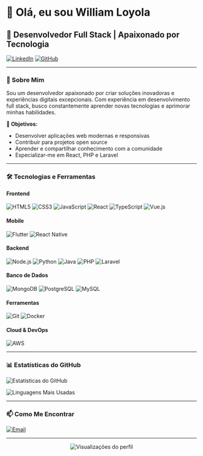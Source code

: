 # 👋 Olá, eu sou William Loyola

## 🚀 Desenvolvedor Full Stack | Apaixonado por Tecnologia

[![LinkedIn](https://img.shields.io/badge/LinkedIn-0077B5?style=for-the-badge&logo=linkedin&logoColor=white)](https://www.linkedin.com/in/william-loyola-3567b8284/)
[![GitHub](https://img.shields.io/badge/GitHub-100000?style=for-the-badge&logo=github&logoColor=white)](https://github.com/dooficki)


---

### 📖 Sobre Mim

Sou um desenvolvedor apaixonado por criar soluções inovadoras e experiências digitais excepcionais. Com experiência em desenvolvimento full stack, busco constantemente aprender novas tecnologias e aprimorar minhas habilidades.

**🎯 Objetivos:**
- Desenvolver aplicações web modernas e responsivas
- Contribuir para projetos open source
- Aprender e compartilhar conhecimento com a comunidade
- Especializar-me em React, PHP e Laravel

---

### 🛠️ Tecnologias e Ferramentas

#### **Frontend**
![HTML5](https://img.shields.io/badge/HTML5-E34F26?style=for-the-badge&logo=html5&logoColor=white)
![CSS3](https://img.shields.io/badge/CSS3-1572B6?style=for-the-badge&logo=css3&logoColor=white)
![JavaScript](https://img.shields.io/badge/JavaScript-F7DF1E?style=for-the-badge&logo=javascript&logoColor=black)
![React](https://img.shields.io/badge/React-20232A?style=for-the-badge&logo=react&logoColor=61DAFB)
![TypeScript](https://img.shields.io/badge/TypeScript-007ACC?style=for-the-badge&logo=typescript&logoColor=white)
![Vue.js](https://img.shields.io/badge/Vue.js-35495E?style=for-the-badge&logo=vue.js&logoColor=4FC08D)


#### **Mobile**
![Flutter](https://img.shields.io/badge/Flutter-02569B?style=for-the-badge&logo=flutter&logoColor=white)
![React Native](https://img.shields.io/badge/React_Native-20232A?style=for-the-badge&logo=react&logoColor=61DAFB)

#### **Backend**
![Node.js](https://img.shields.io/badge/Node.js-43853D?style=for-the-badge&logo=node.js&logoColor=white)
![Python](https://img.shields.io/badge/Python-3776AB?style=for-the-badge&logo=python&logoColor=white)
![Java](https://img.shields.io/badge/Java-ED8B00?style=for-the-badge&logo=openjdk&logoColor=white)
![PHP](https://img.shields.io/badge/PHP-777BB4?style=for-the-badge&logo=php&logoColor=white)
![Laravel](https://img.shields.io/badge/Laravel-FF2D20?style=for-the-badge&logo=laravel&logoColor=white)


#### **Banco de Dados**
![MongoDB](https://img.shields.io/badge/MongoDB-4EA94B?style=for-the-badge&logo=mongodb&logoColor=white)
![PostgreSQL](https://img.shields.io/badge/PostgreSQL-316192?style=for-the-badge&logo=postgresql&logoColor=white)
![MySQL](https://img.shields.io/badge/MySQL-00000F?style=for-the-badge&logo=mysql&logoColor=white)


#### **Ferramentas**
![Git](https://img.shields.io/badge/Git-F05032?style=for-the-badge&logo=git&logoColor=white)
![Docker](https://img.shields.io/badge/Docker-2496ED?style=for-the-badge&logo=docker&logoColor=white)

#### **Cloud & DevOps**
![AWS](https://img.shields.io/badge/AWS-232F3E?style=for-the-badge&logo=amazon-aws&logoColor=white)

---

### 📊 Estatísticas do GitHub

![Estatísticas do GitHub](https://github-readme-stats.vercel.app/api?username=dooficki&show_icons=true&theme=radical)

![Linguagens Mais Usadas](https://github-readme-stats.vercel.app/api/top-langs/?username=dooficki&layout=compact&theme=radical)


---

### 📫 Como Me Encontrar

[![Email](https://img.shields.io/badge/Email-D14836?style=for-the-badge&logo=gmail&logoColor=white)](williamjusloy@gmail.com)


---

<div align="center">
  <img src="https://komarev.com/ghpvc/?username=dooficki&style=flat-square&color=blue" alt="Visualizações do perfil"/>

</div>
